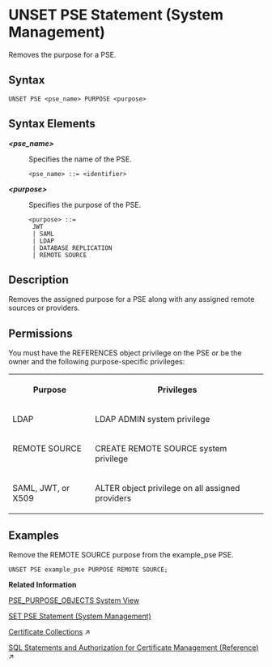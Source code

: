 <!-- loio408255391bd043209a957830f8e87b65 -->

# UNSET PSE Statement \(System Management\)

Removes the purpose for a PSE.



## Syntax

```
UNSET PSE <pse_name> PURPOSE <purpose>
```



## Syntax Elements


<dl>
<dt><b>

*<pse\_name\>*

</b></dt>
<dd>

Specifies the name of the PSE.

```
<pse_name> ::= <identifier>
```



</dd><dt><b>

*<purpose\>*

</b></dt>
<dd>

Specifies the purpose of the PSE.

```
<purpose> ::= 
 JWT
 | SAML
 | LDAP
 | DATABASE REPLICATION
 | REMOTE SOURCE
```



</dd>
</dl>



## Description

Removes the assigned purpose for a PSE along with any assigned remote sources or providers.



<a name="loio408255391bd043209a957830f8e87b65__section_jtv_tj3_5rb"/>

## Permissions

You must have the REFERENCES object privilege on the PSE or be the owner and the following purpose-specific privileges:


<table>
<tr>
<th valign="top">

Purpose

</th>
<th valign="top">

Privileges

</th>
</tr>
<tr>
<td valign="top">

LDAP

</td>
<td valign="top">

LDAP ADMIN system privilege

</td>
</tr>
<tr>
<td valign="top">

REMOTE SOURCE

</td>
<td valign="top">

CREATE REMOTE SOURCE system privilege

</td>
</tr>
<tr>
<td valign="top">

SAML, JWT, or X509

</td>
<td valign="top">

ALTER object privilege on all assigned providers

</td>
</tr>
</table>



## Examples

Remove the REMOTE SOURCE purpose from the example\_pse PSE.

```
UNSET PSE example_pse PURPOSE REMOTE SOURCE;
```

**Related Information**  


[PSE\_PURPOSE\_OBJECTS System View](../../020-System-Views-Reference/021-System-Views/pse-purpose-objects-system-view-437cd32.md "Provides information about all PSEs and their assigned providers or hosts, referred to as purpose objects.")

[SET PSE Statement \(System Management\)](set-pse-statement-system-management-10fe807.md "Sets the purpose of a PSE.")

[Certificate Collections](https://help.sap.com/viewer/a1317de16a1e41a6b0ff81849d80713c/2024_1_QRC/en-US/75d0cfec8e4f44c3a649d26e9cefa314.html "A certificate collection is a secure location where the public-key certificates of trusted communication partners or root certificates from trusted Certification Authorities are stored. Certificate collections are created and managed as database objects directly in the SAP HANA database.") :arrow_upper_right:

[SQL Statements and Authorization for Certificate Management (Reference)](https://help.sap.com/viewer/a1317de16a1e41a6b0ff81849d80713c/2024_1_QRC/en-US/f32bcc9c4b734f24bedaf6253e7981d6.html "All administration tasks related to the management of public-key certificates (and public keys) can be performed using SQL.") :arrow_upper_right:

